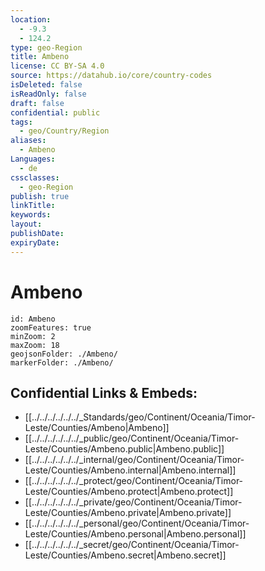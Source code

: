 ```yaml
---
location:
  - -9.3
  - 124.2
type: geo-Region
title: Ambeno
license: CC BY-SA 4.0
source: https://datahub.io/core/country-codes
isDeleted: false
isReadOnly: false
draft: false
confidential: public
tags:
  - geo/Country/Region
aliases:
  - Ambeno
Languages:
  - de
cssclasses:
  - geo-Region
publish: true
linkTitle:
keywords:
layout:
publishDate:
expiryDate:
---
```


# Ambeno

```leaflet
id: Ambeno
zoomFeatures: true 
minZoom: 2 
maxZoom: 18
geojsonFolder: ./Ambeno/
markerFolder: ./Ambeno/
```


## Confidential Links & Embeds: 
- [[../../../../../../_Standards/geo/Continent/Oceania/Timor-Leste/Counties/Ambeno|Ambeno]] 
- [[../../../../../../_public/geo/Continent/Oceania/Timor-Leste/Counties/Ambeno.public|Ambeno.public]] 
- [[../../../../../../_internal/geo/Continent/Oceania/Timor-Leste/Counties/Ambeno.internal|Ambeno.internal]] 
- [[../../../../../../_protect/geo/Continent/Oceania/Timor-Leste/Counties/Ambeno.protect|Ambeno.protect]] 
- [[../../../../../../_private/geo/Continent/Oceania/Timor-Leste/Counties/Ambeno.private|Ambeno.private]] 
- [[../../../../../../_personal/geo/Continent/Oceania/Timor-Leste/Counties/Ambeno.personal|Ambeno.personal]] 
- [[../../../../../../_secret/geo/Continent/Oceania/Timor-Leste/Counties/Ambeno.secret|Ambeno.secret]] 

